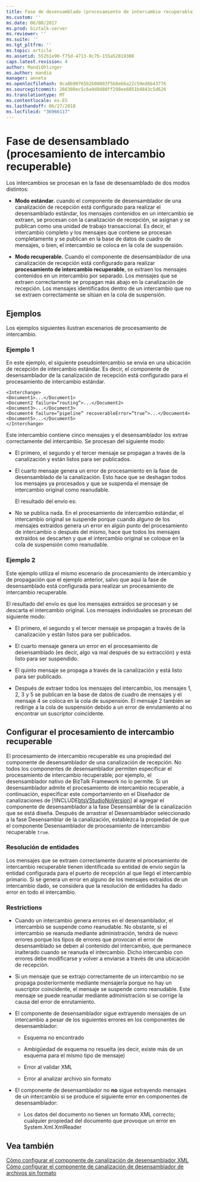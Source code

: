 ```yaml
---
title: Fase de desensamblado (procesamiento de intercambio recuperable) | Microsoft Docs
ms.custom: ''
ms.date: 06/08/2017
ms.prod: biztalk-server
ms.reviewer: ''
ms.suite: ''
ms.tgt_pltfrm: ''
ms.topic: article
ms.assetid: 552b1e90-f75d-4713-8c7b-155a52819308
caps.latest.revision: 4
author: MandiOhlinger
ms.author: mandia
manager: anneta
ms.openlocfilehash: 0ca8b90765b2b00803f5b8eb6a22c59ed6b43776
ms.sourcegitcommit: 266308ec5c6a9d8d80ff298ee6051b4843c5d626
ms.translationtype: MT
ms.contentlocale: es-ES
ms.lasthandoff: 06/27/2018
ms.locfileid: "36966117"
---
```

# <a name="disassembly-stage-recoverable-interchange-processing"></a>Fase de desensamblado (procesamiento de intercambio recuperable)
Los intercambios se procesan en la fase de desensamblado de dos modos distintos:  
  
-   **Modo estándar.** cuando el componente de desensamblador de una canalización de recepción está configurado para realizar el desensamblado estándar, los mensajes contenidos en un intercambio se extraen, se procesan con la canalización de recepción, se asignan y se publican como una unidad de trabajo transaccional. Es decir, el intercambio completo y los mensajes que contiene se procesan completamente y se publican en la base de datos de cuadro de mensajes, o bien, el intercambio se coloca en la cola de suspensión.  
  
-   **Modo recuperable.** Cuando el componente de desensamblador de una canalización de recepción está configurado para realizar **procesamiento de intercambio recuperable**, se extraen los mensajes contenidos en un intercambio por separado. Los mensajes que se extraen correctamente se propagan más abajo en la canalización de recepción. Los mensajes identificados dentro de un intercambio que no se extraen correctamente se sitúan en la cola de suspensión.  
  
## <a name="examples"></a>Ejemplos  
 Los ejemplos siguientes ilustran escenarios de procesamiento de intercambio.  
  
### <a name="example-1"></a>Ejemplo 1  
 En este ejemplo, el siguiente pseudointercambio se envía en una ubicación de recepción de intercambio estándar. Es decir, el componente de desensamblador de la canalización de recepción está configurado para el procesamiento de intercambio estándar.  
  
```  
<Interchange>  
<Document1>...</Document1>  
<Document2 failure=”routing”>...</Document2>  
<Document3>...</Document3>  
<Document4 failure=”pipeline” recoverableError=”true”>...</Document4>  
<Document5>...</Document5>  
</Interchange>  
```  
  
 Este intercambio contiene cinco mensajes y el desensamblador los extrae correctamente del intercambio. Se procesan del siguiente modo:  
  
- El primero, el segundo y el tercer mensaje se propagan a través de la canalización y están listos para ser publicados.  
  
- El cuarto mensaje genera un error de procesamiento en la fase de desensamblado de la canalización. Esto hace que se deshagan todos los mensajes ya procesados y que se suspenda el mensaje de intercambio original como reanudable.  
  
  El resultado del envío es:  
  
- No se publica nada. En el procesamiento de intercambio estándar, el intercambio original se suspende porque cuando alguno de los mensajes extraídos genera un error en algún punto del procesamiento de intercambio o después del mismo, hace que todos los mensajes extraídos se descarten y que el intercambio original se coloque en la cola de suspensión como reanudable.  
  
### <a name="example-2"></a>Ejemplo 2  
 Este ejemplo utiliza el mismo escenario de procesamiento de intercambio y de propagación que el ejemplo anterior, salvo que aquí la fase de desensamblado está configurada para realizar un procesamiento de intercambio recuperable.  
  
 El resultado del envío es que los mensajes extraídos se procesan y se descarta el intercambio original. Los mensajes individuales se procesan del siguiente modo:  
  
-   El primero, el segundo y el tercer mensaje se propagan a través de la canalización y están listos para ser publicados.  
  
-   El cuarto mensaje genera un error en el procesamiento de desensamblado (es decir, algo va mal después de su extracción) y está listo para ser suspendido.  
  
-   El quinto mensaje se propaga a través de la canalización y está listo para ser publicado.  
  
-   Después de extraer todos los mensajes del intercambio, los mensajes 1, 2, 3 y 5 se publican en la base de datos de cuadro de mensajes y el mensaje 4 se coloca en la cola de suspensión. El mensaje 2 también se redirige a la cola de suspensión debido a un error de enrutamiento al no encontrar un suscriptor coincidente.  
  
## <a name="configuring-recoverable-interchange-processing"></a>Configurar el procesamiento de intercambio recuperable  
 El procesamiento de intercambio recuperable es una propiedad del componente de desensamblador de una canalización de recepción. No todos los componentes de desensamblador permiten especificar el procesamiento de intercambio recuperable; por ejemplo, el desensamblador nativo de BizTalk Framework no lo permite. Si un desensamblador admite el procesamiento de intercambio recuperable, a continuación, especificar este comportamiento en el Diseñador de canalizaciones de [!INCLUDE[btsVStudioNoVersion](../includes/btsvstudionoversion-md.md)] al agregar el componente de desensamblador a la fase Desensamblar de la canalización que se está diseña. Después de arrastrar el Desensamblador seleccionado a la fase Desensamblar de la canalización, establezca la propiedad de que el componente Desensamblador de procesamiento de intercambio recuperable `true`.  
  
### <a name="party-resolution"></a>Resolución de entidades  
 Los mensajes que se extraen correctamente durante el procesamiento de intercambio recuperable tienen identificada su entidad de envío según la entidad configurada para el puerto de recepción al que llegó el intercambio primario. Si se genera un error en alguno de los mensajes extraídos de un intercambio dado, se considera que la resolución de entidades ha dado error en todo el intercambio.  
  
### <a name="restrictions"></a>Restrictions  
  
-   Cuando un intercambio genera errores en el desensamblador, el intercambio se suspende como reanudable. No obstante, si el intercambio se reanuda mediante administración, tendrá de nuevo errores porque los tipos de errores que provocan el error de desensamblado se deben al contenido del intercambio, que permanece inalterado cuando se reanuda el intercambio. Dicho intercambio con errores debe modificarse y volver a enviarse a través de una ubicación de recepción.  
  
-   Si un mensaje que se extrajo correctamente de un intercambio no se propaga posteriormente mediante mensajería porque no hay un suscriptor coincidente, el mensaje se suspende como reanudable. Este mensaje se puede reanudar mediante administración si se corrige la causa del error de enrutamiento.  
  
-   El componente de desensamblador sigue extrayendo mensajes de un intercambio a pesar de los siguientes errores en los componentes de desensamblador:  
  
    -   Esquema no encontrado  
  
    -   Ambigüedad de esquema no resuelta (es decir, existe más de un esquema para el mismo tipo de mensaje)  
  
    -   Error al validar XML  
  
    -   Error al analizar archivo sin formato  
  
-   El componente de desensamblador no **no** sigue extrayendo mensajes de un intercambio si se produce el siguiente error en componentes de desensamblador:  
  
    -   Los datos del documento no tienen un formato XML correcto; cualquier propiedad del documento que provoque un error en System.Xml.XmlReader  
  
## <a name="see-also"></a>Vea también  
 [Cómo configurar el componente de canalización de desensamblador XML](../core/how-to-configure-the-xml-disassembler-pipeline-component.md)   
 [Cómo configurar el componente de canalización de desensamblador de archivos sin formato](../core/how-to-configure-the-flat-file-disassembler-pipeline-component.md)